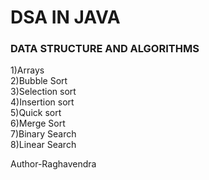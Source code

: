 # DSA IN JAVA
<h3>DATA STRUCTURE AND ALGORITHMS</h3>
1)Arrays<br>
2)Bubble Sort<br>
3)Selection sort <br>
4)Insertion sort <br>
5)Quick sort  <br>
6)Merge Sort <br>
7)Binary Search <br> 
8)Linear Search<br>

Author-Raghavendra
